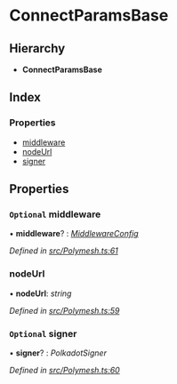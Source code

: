 # ConnectParamsBase

## Hierarchy

* **ConnectParamsBase**

## Index

### Properties

* [middleware](connectparamsbase.md#optional-middleware)
* [nodeUrl](connectparamsbase.md#nodeurl)
* [signer](connectparamsbase.md#optional-signer)

## Properties

### `Optional` middleware

• **middleware**? : [_MiddlewareConfig_](middlewareconfig.md)

_Defined in_ [_src/Polymesh.ts:61_](https://github.com/PolymathNetwork/polymesh-sdk/blob/1221e467/src/Polymesh.ts#L61)

### nodeUrl

• **nodeUrl**: _string_

_Defined in_ [_src/Polymesh.ts:59_](https://github.com/PolymathNetwork/polymesh-sdk/blob/1221e467/src/Polymesh.ts#L59)

### `Optional` signer

• **signer**? : _PolkadotSigner_

_Defined in_ [_src/Polymesh.ts:60_](https://github.com/PolymathNetwork/polymesh-sdk/blob/1221e467/src/Polymesh.ts#L60)

